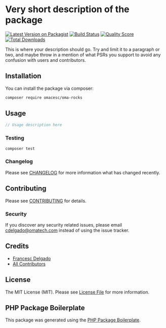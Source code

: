 # Very short description of the package

[![Latest Version on Packagist](https://img.shields.io/packagist/v/omacesc/oma-rocks.svg?style=flat-square)](https://packagist.org/packages/omacesc/oma-rocks)
[![Build Status](https://img.shields.io/travis/omacesc/oma-rocks/master.svg?style=flat-square)](https://travis-ci.org/omacesc/oma-rocks)
[![Quality Score](https://img.shields.io/scrutinizer/g/omacesc/oma-rocks.svg?style=flat-square)](https://scrutinizer-ci.com/g/omacesc/oma-rocks)
[![Total Downloads](https://img.shields.io/packagist/dt/omacesc/oma-rocks.svg?style=flat-square)](https://packagist.org/packages/omacesc/oma-rocks)

This is where your description should go. Try and limit it to a paragraph or two, and maybe throw in a mention of what PSRs you support to avoid any confusion with users and contributors.

## Installation

You can install the package via composer:

```bash
composer require omacesc/oma-rocks
```

## Usage

``` php
// Usage description here
```

### Testing

``` bash
composer test
```

### Changelog

Please see [CHANGELOG](CHANGELOG.md) for more information what has changed recently.

## Contributing

Please see [CONTRIBUTING](CONTRIBUTING.md) for details.

### Security

If you discover any security related issues, please email cdelgado@omatech.com instead of using the issue tracker.

## Credits

- [Francesc Delgado](https://github.com/omacesc)
- [All Contributors](../../contributors)

## License

The MIT License (MIT). Please see [License File](LICENSE.md) for more information.

## PHP Package Boilerplate

This package was generated using the [PHP Package Boilerplate](https://laravelpackageboilerplate.com).